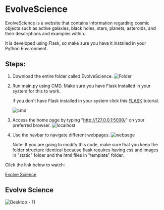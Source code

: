 # EvolveScience

  EvolveScience is a website that contains information regarding cosmic objects such as active galaxies, black holes, stars, planets, asteroids, and their descriptions and examples within. 
  
  It is developed using Flask, so make sure you have it installed in your Python Environment.
  
Steps:
------  
 
1. Download the entire folder called EvolveScience.
    ![Folder](https://user-images.githubusercontent.com/114913352/198228001-e5f30c82-7c81-45cb-805c-e7a0c68c2960.PNG)
    
2. Run main.py using CMD.
    Make sure you have Flask Installed in your system for this to work.
    
    If you don't have Flask installed in your system click this [FLASK](https://www.tutorialspoint.com/flask/flask_environment.htm) tutorial.
    
    ![cmd](https://user-images.githubusercontent.com/114913352/198229374-49162f8b-0a26-4578-9435-fd7dfc4979d9.PNG)

3. Access the home page by typing "http://127.0.0.1:5000/" on your preferred browser.
    ![localhost](https://user-images.githubusercontent.com/114913352/198229397-02352983-8465-41ba-9d15-cbd7b15429e9.PNG)

4. Use the navbar to navigate different webpages.
    ![webpage](https://user-images.githubusercontent.com/114913352/198229418-c8ebde54-f4a0-4b09-9b69-e2da6e6db7c8.PNG)

  
    Note: If you are going to modify this code, make sure that you keep the folder structure identical because flask requires having css and images in "static" folder and the html files in "template" folder. 
  
Click the link below to watch: 

[Evolve Science](https://www.youtube.com/watch?v=WfIzqg5kzEI)

Evolve Science
--------------
![Desktop - 11](https://user-images.githubusercontent.com/114913352/198221626-e1be4374-7aa7-490d-91de-ad3f8d0f19e4.jpg)
